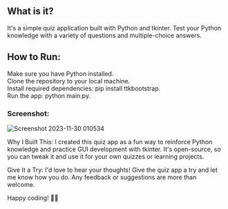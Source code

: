 <h2>What is it?</h2>

<p>It's a simple quiz application built with Python and tkinter.
Test your Python knowledge with a variety of questions and multiple-choice answers.</p>


<h2>How to Run:</h2>

Make sure you have Python installed. </br>
Clone the repository to your local machine.</br>
Install required dependencies: pip install ttkbootstrap.</br>
Run the app: python main.py.

<h3>Screenshot:</h3>

![Screenshot 2023-11-30 010534](https://github.com/ShakhzodUsmanov/quiz-app-tkinter/assets/125217098/d2b67083-8d09-4907-9a8d-996d339af2c8)



Why I Built This:
I created this quiz app as a fun way to reinforce Python knowledge and practice GUI development with tkinter. It's open-source, so you can tweak it and use it for your own quizzes or learning projects.

Give It a Try:
I'd love to hear your thoughts! Give the quiz app a try and let me know how you do. Any feedback or suggestions are more than welcome.

Happy coding! 🚀🐍

